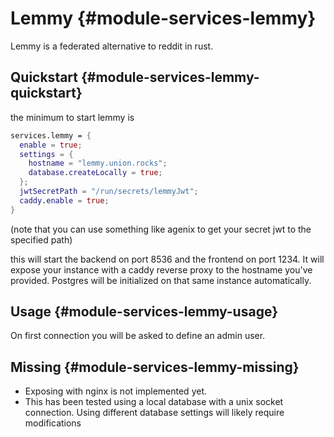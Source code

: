 # Lemmy {#module-services-lemmy}

Lemmy is a federated alternative to reddit in rust.

## Quickstart {#module-services-lemmy-quickstart}

the minimum to start lemmy is

```nix
services.lemmy = {
  enable = true;
  settings = {
    hostname = "lemmy.union.rocks";
    database.createLocally = true;
  };
  jwtSecretPath = "/run/secrets/lemmyJwt";
  caddy.enable = true;
}
```

(note that you can use something like agenix to get your secret jwt to the specified path)

this will start the backend on port 8536 and the frontend on port 1234.
It will expose your instance with a caddy reverse proxy to the hostname you've provided.
Postgres will be initialized on that same instance automatically.

## Usage {#module-services-lemmy-usage}

On first connection you will be asked to define an admin user.

## Missing {#module-services-lemmy-missing}

- Exposing with nginx is not implemented yet.
- This has been tested using a local database with a unix socket connection. Using different database settings will likely require modifications
